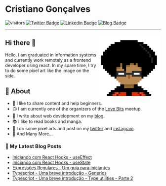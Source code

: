 
# Cristiano Gonçalves
![visitors](https://visitor-badge.laobi.icu/badge?page_id=crisgon)
[![Twitter Badge](https://img.shields.io/badge/-@Gonkristiano-1ca0f1?style=flat-square&labelColor=1ca0f1&logo=twitter&logoColor=white&link=https://twitter.com/cristiano-gonçalves)](https://twitter.com/Gonkristiano) [![Linkedin Badge](https://img.shields.io/badge/cristiano-gon%C3%A7alves-blue?style=flat-square&logo=Linkedin&logoColor=white&link=https://www.linkedin.com/in/cristiano-gon%C3%A7alves/)](https://www.linkedin.com/in/cristiano-gonçalves/) 
[![Blog Badge](https://img.shields.io/badge/Blog-crisgon.dev-red)](https://www.crisgon.dev/)
<!--- [![Gmail Badge](https://img.shields.io/badge/-kristiano.gon@gmail.com-c14438?style=flat-square&logo=Gmail&logoColor=white&link=mailto:kristiano.gon@gmail.com)](mailto:kristiano.gon@gmail.com)-->

---
<img align='right' src='https://raw.githubusercontent.com/crisgon/crisgon/master/cristiano-2.png' width='200"'>

## Hi there 👋           
Hello, I am graduated in information systems and currently work remotely as a frontend developer using react. In my spare time, I try to do some pixel art like the image on the side.

## 🧐 About
- 😬 I like to share content and help beginners.
- 📺 I am currently one of the organizers of the [Love Bits](https://linktr.ee/love_bits) meetup.
- 📖 I write about web development on my [blog](https://www.crisgon.dev/).
- 📚 I like to read books and manga.
- 🎨 I do some pixel arts and post on my [twitter](https://twitter.com/Gonkristiano) and [instagram](https://t.co/09C4BM74kU?amp=1 "https://www.instagram.com/p1xel_dust/").
- 🔁 And Many More...

### 🚀 My Latest Blog Posts

<!-- BLOG:START -->
- [Iniciando com React Hooks - useEffect](https://crisgon.dev/iniciando-com-react-hooks-useeffect/)
- [Iniciando com React Hooks - useState](https://crisgon.dev/iniciando-com-react-hooks-usestate/)
- [Expressões Regulares - Um guia para iniciantes](https://crisgon.dev/expressões-regulares-um-guia-para-iniciantes/)
- [Typescript - Uma breve introdução -  Generics](https://crisgon.dev/typescript-uma-breve-introdução-generics/)
- [Typescript - Uma breve introdução - Type utilities - Parte 2](https://crisgon.dev/typescript-uma-breve-introdução-type-utilities-parte-2/)
<!-- BLOG:END -->